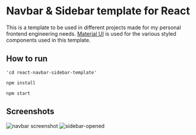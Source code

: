 # Navbar & Sidebar template for React

This is a template to be used in different projects made for my personal frontend engineering needs.
[Material UI](https://material-ui.com/) is used for the various styled components used in this template.

## How to run

`'cd react-navbar-sidebar-template'`

`npm install`

`npm start`

## Screenshots

![navbar screenshot](https://ibb.co/ZgrnbDP)
![sidebar-opened](https://ibb.co/cXwqtr6)
